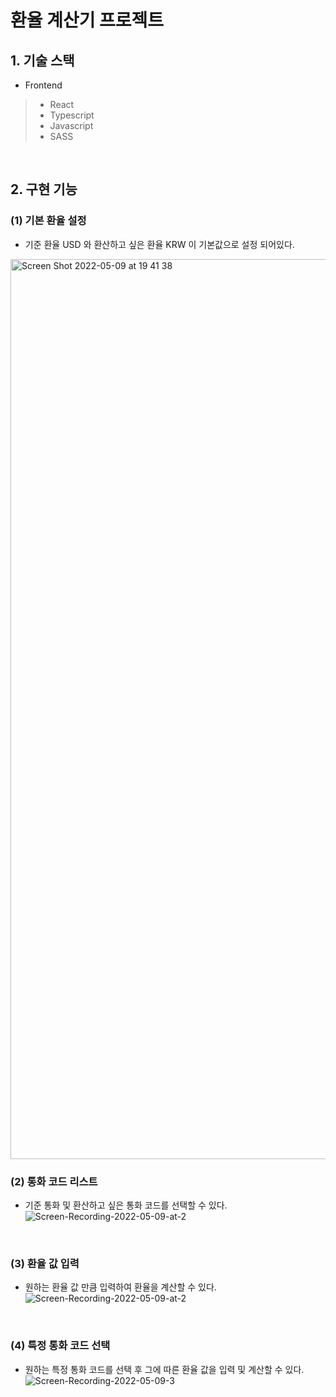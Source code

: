 # 환율 계산기 프로젝트

## 1. 기술 스택
* Frontend
> - React
> - Typescript
> - Javascript
> - SASS

</br>

## 2. 구현 기능
### (1) 기본 환율 설정
* 기준 환율 USD 와 환산하고 싶은 환율 KRW 이 기본값으로 설정 되어있다.
<img width="1440" alt="Screen Shot 2022-05-09 at 19 41 38" src="https://user-images.githubusercontent.com/82952800/167394210-9dc12fdb-e643-423b-96ee-91ce4aa18760.png">

</br>

### (2) 통화 코드 리스트
* 기준 통화 및 환산하고 싶은 통화 코드를 선택할 수 있다.
![Screen-Recording-2022-05-09-at-2](https://user-images.githubusercontent.com/82952800/167428905-d5dfb0fd-421c-4716-b5e0-357d1ec9096f.gif)

</br>

### (3) 환율 값 입력
* 원하는 환율 값 만큼 입력하여 환율을 계산할 수 있다.
![Screen-Recording-2022-05-09-at-2](https://user-images.githubusercontent.com/82952800/167430860-0b816966-5add-4f17-b003-532adb0dd6fb.gif)

</br>

### (4) 특정 통화 코드 선택
* 원하는 특정 통화 코드를 선택 후 그에 따른 환율 값을 입력 및 계산할 수 있다.
![Screen-Recording-2022-05-09-3](https://user-images.githubusercontent.com/82952800/167432171-bad90574-cb56-4cd2-b172-d49b2198e579.gif)
